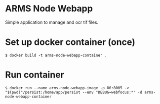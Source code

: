 # ARMS Node Webapp

Simple application to manage and ocr tif files.

# Set up docker container (once)

```
$ docker build -t arms-node-webapp-container .
```

# Run container

```
$ docker run --name arms-node-webapp-image -p 80:8005 -v "$(pwd)"/persist:/home/app/persist --env "DEBUG=webfocus:*" -d arms-node-webapp-container
```

